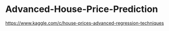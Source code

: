 # Advanced-House-Price-Prediction

https://www.kaggle.com/c/house-prices-advanced-regression-techniques
